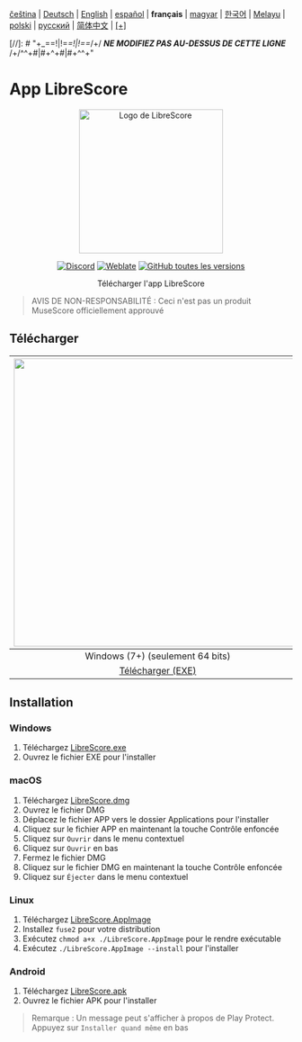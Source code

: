 <div dir="ltr" align="left">

‎[čeština](/docs/cs/PŘEČTĚTEMĚ.md) | ‎[Deutsch](/docs/de/LIESMICH.md) | ‎[English](/docs/en/README.md) | ‎[español](/docs/es/LÉAME.md) | ‎**français** | ‎[magyar](/docs/hu/OLVASSAEL.md) | ‎[한국어](/docs/ko/README.md) | ‎[Melayu](/docs/ms/BACASAYA.md) | ‎[polski](/docs/pl/PRZECZYTAJMNIE.md) | ‎[русский](/docs/ru/ПРОЧТИМЕНЯ.md) | ‎[简体中文](/docs/zh-Hans/自述文件.md) | ‎[[+]](https://weblate.librescore.org/projects/librescore/docs)

[//]: # "\+\_==!|!=_=!|!==_/+/ ***NE MODIFIEZ PAS AU-DESSUS DE CETTE LIGNE*** /+/^^+#|#+^+#|#+^^\+\"

# App LibreScore

<div align="center">

<img src="https://github.com/LibreScore/dl-musescore/raw/master/images/logo.png" width="256" alt="Logo de LibreScore">

[![Discord](https://img.shields.io/discord/774491656643674122?color=5865F2&label=&labelColor=555555&logo=discord&logoColor=FFFFFF)](https://discord.gg/DKu7cUZ4XQ) [![Weblate](https://weblate.librescore.org/widgets/librescore/-/app-librescore/svg-badge.svg)](https://weblate.librescore.org/engage/librescore) [![GitHub toutes les versions](https://img.shields.io/github/downloads/LibreScore/app-librescore/total.svg?label=Téléchargements)](https://github.com/LibreScore/app-librescore/releases/latest)

Télécharger l'app LibreScore

</div>

> AVIS DE NON-RESPONSABILITÉ : Ceci n'est pas un produit MuseScore officiellement approuvé

## Télécharger

| <img src="https://upload.wikimedia.org/wikipedia/commons/e/e2/Windows_logo_and_wordmark_-_2021.svg" width="512"> | <img src="https://upload.wikimedia.org/wikipedia/commons/2/21/MacOS_wordmark_%282017%29.svg" width="512"> |               <img src="https://upload.wikimedia.org/wikipedia/commons/3/35/Tux.svg" width="512">                |   <img src="https://upload.wikimedia.org/wikipedia/commons/3/31/Android_robot_head.svg" width="512">   |
| :--------------------------------------------------------------------------------------------------------------: | :-------------------------------------------------------------------------------------------------------: | :--------------------------------------------------------------------------------------------------------------: | :----------------------------------------------------------------------------------------------------: |
|                                            Windows (7+) (seulement 64 bits)                                            |                                        macOS (10.14+) (Rosetta 2)                                         |                                               Linux (seulement 64 bits)                                                |                                             Android (6.0+)                                             |
|      [Télécharger (EXE)](https://github.com/LibreScore/app-librescore/releases/latest/download/LibreScore.exe)      |  [Télécharger (DMG)](https://github.com/LibreScore/app-librescore/releases/latest/download/LibreScore.dmg)   | [Télécharger (AppImage)](https://github.com/LibreScore/app-librescore/releases/latest/download/LibreScore.AppImage) | [Télécharger (APK)](https://github.com/LibreScore/app-librescore/releases/latest/download/LibreScore.apk) |

## Installation

### Windows

1. Téléchargez [LibreScore.exe](https://github.com/LibreScore/app-librescore/releases/latest/download/LibreScore.exe)
2. Ouvrez le fichier EXE pour l'installer

### macOS

1. Téléchargez [LibreScore.dmg](https://github.com/LibreScore/app-librescore/releases/latest/download/LibreScore.dmg)
2. Ouvrez le fichier DMG
3. Déplacez le fichier APP vers le dossier Applications pour l'installer
4. Cliquez sur le fichier APP en maintenant la touche Contrôle enfoncée
5. Cliquez sur `Ouvrir` dans le menu contextuel
6. Cliquez sur `Ouvrir` en bas
7. Fermez le fichier DMG
8. Cliquez sur le fichier DMG en maintenant la touche Contrôle enfoncée
9. Cliquez sur `Éjecter` dans le menu contextuel

### Linux

1. Téléchargez [LibreScore.AppImage](https://github.com/LibreScore/app-librescore/releases/latest/download/LibreScore.AppImage)
2. Installez `fuse2` pour votre distribution
3. Exécutez `chmod a+x ./LibreScore.AppImage` pour le rendre exécutable
4. Exécutez `./LibreScore.AppImage --install` pour l'installer

### Android

1. Téléchargez [LibreScore.apk](https://github.com/LibreScore/app-librescore/releases/latest/download/LibreScore.apk)
2. Ouvrez le fichier APK pour l'installer

> Remarque : Un message peut s'afficher à propos de Play Protect. Appuyez sur `Installer quand même` en bas

</div>
